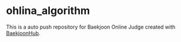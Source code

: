 # ohlina_algorithm
This is a auto push repository for Baekjoon Online Judge created with [BaekjoonHub](https://github.com/BaekjoonHub/BaekjoonHub).
